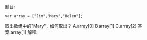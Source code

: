 题目:

    var array = ["Jim","Mary","Helen"];
取出数组中的"Mary"，如何取出？
A.array[0]
B.array[1]
C.array[2]
答案:array[1]
解释: